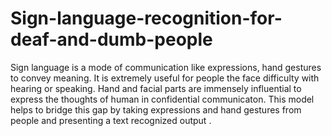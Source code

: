 # Sign-language-recognition-for-deaf-and-dumb-people
Sign language is a mode of communication like expressions, hand gestures to convey meaning.
It is extremely useful for people the face difficulty with hearing or speaking.
Hand and facial parts are immensely influential to express the thoughts of human in confidential communicaton.
This model helps to bridge this gap by taking expressions and hand gestures from people and presenting a text recognized output .
